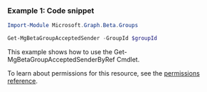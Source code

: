 ### Example 1: Code snippet

```powershell
Import-Module Microsoft.Graph.Beta.Groups

Get-MgBetaGroupAcceptedSender -GroupId $groupId
```
This example shows how to use the Get-MgBetaGroupAcceptedSenderByRef Cmdlet.

To learn about permissions for this resource, see the [permissions reference](/graph/permissions-reference).

